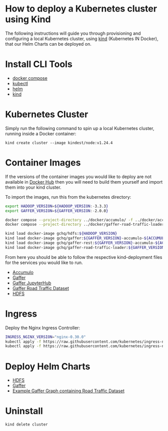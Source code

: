 How to deploy a Kubernetes cluster using Kind
=============================================
The following instructions will guide you through provisioning and configuring a local Kubernetes cluster, using [kind](https://kind.sigs.k8s.io/) (Kubernetes IN Docker), that our Helm Charts can be deployed on.

# Install CLI Tools
* [docker compose](https://github.com/docker/compose/releases/latest)
* [kubectl](https://kubernetes.io/docs/tasks/tools/install-kubectl/)
* [helm](https://github.com/helm/helm/releases)
* [kind](https://kind.sigs.k8s.io/docs/user/quick-start/)


# Kubernetes Cluster
Simply run the following command to spin up a local Kubernetes cluster, running inside a Docker container:
```
kind create cluster --image kindest/node:v1.24.4
```


# Container Images
If the versions of the container images you would like to deploy are not available in [Docker Hub](https://hub.docker.com/u/gchq) then you will need to build them yourself and import them into your kind cluster. 

To import the images, run this from the kubernetes directory:

```bash
export HADOOP_VERSION=${HADOOP_VERSION:-3.3.3}
export GAFFER_VERSION=${GAFFER_VERSION:-2.0.0}

docker compose --project-directory ../docker/accumulo/ -f ../docker/accumulo/docker-compose.yaml build
docker compose --project-directory ../docker/gaffer-road-traffic-loader/ -f ../docker/gaffer-road-traffic-loader/docker-compose.yaml build

kind load docker-image gchq/hdfs:${HADOOP_VERSION}
kind load docker-image gchq/gaffer:${GAFFER_VERSION}-accumulo-${ACCUMULO_VERSION}
kind load docker-image gchq/gaffer-rest:${GAFFER_VERSION}-accumulo-${ACCUMULO_VERSION}
kind load docker-image gchq/gaffer-road-traffic-loader:${GAFFER_VERSION}
```

From here you should be able to follow the respective kind-deployment files for the services you would like to run.

* [Accumulo](kubernetes/accumulo/)
* [Gaffer](kubernetes/gaffer/docs/kind-deployment.md)
* [Gaffer JupyterHub](kubernetes/gaffer-jhub/docs/kind-deployment.md)
* [Gaffer Road Traffic Dataset](kubernetes/gaffer-road-traffic/docs/kind-deployment.md)
* [HDFS](kubernetes/hdfs/docs/kind-deployment.md)


# Ingress
Deploy the Nginx Ingress Controller:
```bash
INGRESS_NGINX_VERSION="nginx-0.30.0"
kubectl apply -f https://raw.githubusercontent.com/kubernetes/ingress-nginx/${INGRESS_NGINX_VERSION}/deploy/static/mandatory.yaml
kubectl apply -f https://raw.githubusercontent.com/kubernetes/ingress-nginx/${INGRESS_NGINX_VERSION}/deploy/static/provider/baremetal/service-nodeport.yaml
```

# Deploy Helm Charts
* [HDFS](../hdfs/docs/kind-deployment.md)
* [Gaffer](../gaffer/docs/kind-deployment.md)
* [Example Gaffer Graph containing Road Traffic Dataset](../gaffer-road-traffic/docs/kind-deployment.md)


# Uninstall
```
kind delete cluster
```
